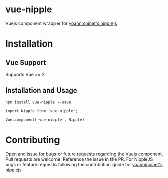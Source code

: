 # vue-nipple
Vuejs component wrapper for [yoannmoinet's nipplejs](https://github.com/yoannmoinet/nipplejs)

# Installation
## Vue Support
Supports Vue >= 2

## Installation and Usage
`npm install vue-nipple --save`

```
import Nipple from 'vue-nipple';

Vue.component('vue-nipple', Nipple)
```

# Contributing
Open and issue for bugs or future requests regarding the Vuejs component. Pull requests are welcome. Reference the issue in the PR. For NippleJS bugs or feature requests following the contribution guide for [yoannmoinet's nipplejs](https://github.com/yoannmoinet/nipplejs)